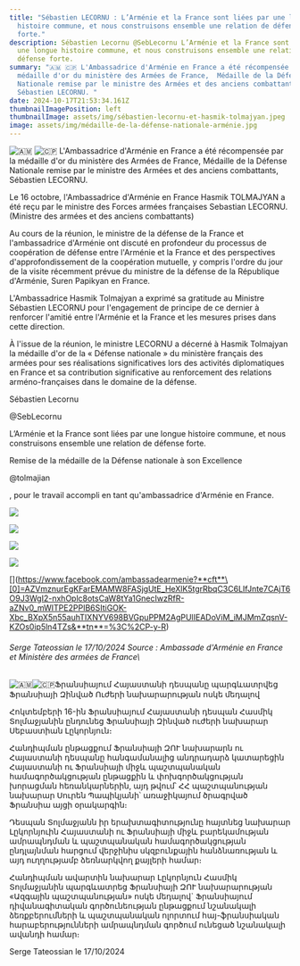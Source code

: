 ```yaml
---
title: "Sébastien LECORNU : L’Arménie et la France sont liées par une longue
  histoire commune, et nous construisons ensemble une relation de défense
  forte."
description: Sébastien Lecornu @SebLecornu L’Arménie et la France sont liées par
  une longue histoire commune, et nous construisons ensemble une relation de
  défense forte.
summary: "🇦🇲 🇨🇵 L'Ambassadrice d'Arménie en France a été récompensée par la
  médaille d'or du ministère des Armées de France,  Médaille de la Défense
  Nationale remise par le ministre des Armées et des anciens combattants,
  Sébastien LECORNU. "
date: 2024-10-17T21:53:34.161Z
thumbnailImagePosition: left
thumbnailImage: assets/img/sébastien-lecornu-et-hasmik-tolmajyan.jpeg
image: assets/img/médaille-de-la-défense-nationale-arménie.jpg
---
```

<!--StartFragment-->

![🇦🇲](https://static.xx.fbcdn.net/images/emoji.php/v9/tc3/1/16/1f1e6_1f1f2.png) ![🇨🇵](https://static.xx.fbcdn.net/images/emoji.php/v9/tc8/1/16/1f1e8_1f1f5.png) L'Ambassadrice d'Arménie en France a été récompensée par la médaille d'or du ministère des Armées de France, Médaille de la Défense Nationale remise par le ministre des Armées et des anciens combattants, Sébastien LECORNU.

Le 16 octobre, l'Ambassadrice d'Arménie en France Hasmik TOLMAJYAN a été reçu par le ministre des Forces armées françaises Sebastian LECORNU. (Ministre des armées et des anciens combattants)

Au cours de la réunion, le ministre de la défense de la France et l'ambassadrice d'Arménie ont discuté en profondeur du processus de coopération de défense entre l'Arménie et la France et des perspectives d'approfondissement de la coopération mutuelle, y compris l'ordre du jour de la visite récemment prévue du ministre de la défense de la République d'Arménie, Suren Papikyan en France.

L'Ambassadrice Hasmik Tolmajyan a exprimé sa gratitude au Ministre Sébastien LECORNU pour l'engagement de principe de ce dernier à renforcer l'amitié entre l'Arménie et la France et les mesures prises dans cette direction.

À l'issue de la réunion, le ministre LECORNU a décerné à Hasmik Tolmajyan la médaille d'or de la « Défense nationale » du ministère français des armées pour ses réalisations significatives lors des activités diplomatiques en France et sa contribution significative au renforcement des relations arméno-françaises dans le domaine de la défense.

Sébastien Lecornu

@SebLecornu

L’Arménie et la France sont liées par une longue histoire commune, et nous construisons ensemble une relation de défense forte.

Remise de la médaille de la Défense nationale à son Excellence

@tolmajian

, pour le travail accompli en tant qu'ambassadrice d'Arménie en France.

[![](https://scontent-cdg4-2.xx.fbcdn.net/v/t39.30808-6/463310763_572588275291363_8649768063482901928_n.jpg?stp=dst-jpg_s600x600&_nc_cat=100&ccb=1-7&_nc_sid=833d8c&_nc_ohc=EYNDk-gWNE4Q7kNvgEtJUO9&_nc_zt=23&_nc_ht=scontent-cdg4-2.xx&_nc_gid=Ax4F6K0QHS1wwJjTL1gL3Y1&oh=00_AYCzZbDll1OpJYqxczUq4WYOPq54q35KJFl3SS91ct0dHw&oe=67175AD5)](https://www.facebook.com/photo/?fbid=572588101958047&set=pcb.572588258624698&__cft__[0]=AZVmznurEgKFarEMAMW8FASjgUtE_HeXlK5tgrRbqC3C6LIfJnte7CAjT6O9J3WgI2-nxhOplc8otsCaW8tYa1GnecIwzRfR-aZNv0_mWITPE2PPIB6SItiGOK-Xbc_BXpX5n55auhTIXNYV698BVGpuPPM2AgPUlIEADoViM_iMJMmZqsnV-KZOs0ip5ln4TZs&__tn__=*bH-y-R)

[![](https://scontent-cdg4-2.xx.fbcdn.net/v/t39.30808-6/463192810_572588308624693_329531427885341962_n.jpg?stp=dst-jpg_s600x600&_nc_cat=101&ccb=1-7&_nc_sid=833d8c&_nc_ohc=566EK6YCz2QQ7kNvgGhGGgd&_nc_zt=23&_nc_ht=scontent-cdg4-2.xx&_nc_gid=Ax4F6K0QHS1wwJjTL1gL3Y1&oh=00_AYDb2F-7axLs7P2ZmZ04nrO9EJBtFEJCG_V3FSheYyHWkw&oe=67174F3E)](https://www.facebook.com/photo/?fbid=572588145291376&set=pcb.572588258624698&__cft__[0]=AZVmznurEgKFarEMAMW8FASjgUtE_HeXlK5tgrRbqC3C6LIfJnte7CAjT6O9J3WgI2-nxhOplc8otsCaW8tYa1GnecIwzRfR-aZNv0_mWITPE2PPIB6SItiGOK-Xbc_BXpX5n55auhTIXNYV698BVGpuPPM2AgPUlIEADoViM_iMJMmZqsnV-KZOs0ip5ln4TZs&__tn__=*bH-y-R)

[![](https://scontent-cdg4-2.xx.fbcdn.net/v/t39.30808-6/463204397_572588351958022_4076092620296559179_n.jpg?stp=dst-jpg_s600x600&_nc_cat=101&ccb=1-7&_nc_sid=833d8c&_nc_ohc=SnFxkb3faTkQ7kNvgFhdFaB&_nc_zt=23&_nc_ht=scontent-cdg4-2.xx&_nc_gid=Ax4F6K0QHS1wwJjTL1gL3Y1&oh=00_AYDq5XdyG77hfgaSWyiSMkiKfPafxuzOb-eRHH5X3YPwTA&oe=671765A8)](https://www.facebook.com/photo/?fbid=572588185291372&set=pcb.572588258624698&__cft__[0]=AZVmznurEgKFarEMAMW8FASjgUtE_HeXlK5tgrRbqC3C6LIfJnte7CAjT6O9J3WgI2-nxhOplc8otsCaW8tYa1GnecIwzRfR-aZNv0_mWITPE2PPIB6SItiGOK-Xbc_BXpX5n55auhTIXNYV698BVGpuPPM2AgPUlIEADoViM_iMJMmZqsnV-KZOs0ip5ln4TZs&__tn__=*bH-y-R)

[![](https://scontent-cdg4-1.xx.fbcdn.net/v/t39.30808-6/463396771_572588378624686_3113594012233904894_n.jpg?stp=dst-jpg_s600x600&_nc_cat=104&ccb=1-7&_nc_sid=833d8c&_nc_ohc=aRMrxiipHH8Q7kNvgG60uK9&_nc_zt=23&_nc_ht=scontent-cdg4-1.xx&_nc_gid=Ax4F6K0QHS1wwJjTL1gL3Y1&oh=00_AYAlfP2ceIB3VAh1fx-kmb_0qE6q4xiFgo9DMLc5SqGp6w&oe=67173D8C)](https://www.facebook.com/photo/?fbid=572588228624701&set=pcb.572588258624698&__cft__[0]=AZVmznurEgKFarEMAMW8FASjgUtE_HeXlK5tgrRbqC3C6LIfJnte7CAjT6O9J3WgI2-nxhOplc8otsCaW8tYa1GnecIwzRfR-aZNv0_mWITPE2PPIB6SItiGOK-Xbc_BXpX5n55auhTIXNYV698BVGpuPPM2AgPUlIEADoViM_iMJMmZqsnV-KZOs0ip5ln4TZs&__tn__=*bH-y-R)

[[](https://www.facebook.com/ambassadearmenie?**cft**[0]=AZVmznurEgKFarEMAMW8FASjgUtE_HeXlK5tgrRbqC3C6LIfJnte7CAjT6O9J3WgI2-nxhOplc8otsCaW8tYa1GnecIwzRfR-aZNv0_mWITPE2PPIB6SItiGOK-Xbc_BXpX5n55auhTIXNYV698BVGpuPPM2AgPUlIEADoViM_iMJMmZqsnV-KZOs0ip5ln4TZs&**tn**=%3C%3C%2CP-y-R)](https://www.facebook.com/ambassadearmenie?**cft**\[0]=AZVmznurEgKFarEMAMW8FASjgUtE_HeXlK5tgrRbqC3C6LIfJnte7CAjT6O9J3WgI2-nxhOplc8otsCaW8tYa1GnecIwzRfR-aZNv0_mWITPE2PPIB6SItiGOK-Xbc_BXpX5n55auhTIXNYV698BVGpuPPM2AgPUlIEADoViM_iMJMmZqsnV-KZOs0ip5ln4TZs&**tn**=%3C%2CP-y-R)

###### ﻿Serge Tateossian le 17/10/2024    Source : Ambassade d'Arménie en France et Ministère des armées de France\

<!--StartFragment-->

![🇦🇲](https://static.xx.fbcdn.net/images/emoji.php/v9/tc3/1/16/1f1e6_1f1f2.png)![🇨🇵](https://static.xx.fbcdn.net/images/emoji.php/v9/tc8/1/16/1f1e8_1f1f5.png)Ֆրանսիայում Հայաստանի դեսպանը պարգևատրվեց Ֆրանսիայի Զինված Ուժերի նախարարության ոսկե մեդալով

Հոկտեմբերի 16-ին Ֆրանսիայում Հայաստանի դեսպան Հասմիկ Տոլմաջյանին ընդունեց Ֆրանսիայի Զինված ուժերի նախարար Սեբաստիան Լըկորնյուն։

Հանդիպման ընթացքում Ֆրանսիայի ԶՈՒ նախարարն ու Հայաստանի դեսպանը հանգամանալից անդրադարձ կատարեցին Հայաստանի ու Ֆրանսիայի միջև պաշտպանական համագործակցության ընթացքին և փոխգործակցության խորացման հեռանկարներին, այդ թվում՝ ՀՀ պաշտպանության նախարար Սուրեն Պապիկյանի՝ առաջիկայում ծրագրված Ֆրանսիա այցի օրակարգին։

Դեսպան Տոլմաջյանն իր երախտագիտությունը հայտնեց նախարար Լըկորնյուին Հայաստանի ու Ֆրանսիայի միջև բարեկամության ամրապնդման և պաշտպանական համագործակցության ընդլայնման հարցում վերջինիս սկզբունքային հանձնառության և այդ ուղղությամբ ձեռնարկվող քայլերի համար։

Հանդիպման ավարտին նախարար Լըկորնյուն Հասմիկ Տոլմաջյանին պարգևատրեց Ֆրանսիայի ԶՈՒ նախարարության «Ազգային պաշտպանության» ոսկե մեդալով` Ֆրանսիայում դիվանագիտական գործունեության ընթացքում նշանակալի ձեռքբերումների և պաշտպանական ոլորտում հայ-ֆրանսիական հարաբերությունների ամրապնդման գործում ունեցած նշանակալի ավանդի համար։

S﻿erge Tateossian le 17/10/2024[](https://www.facebook.com/ambassadearmenie?__cft__[0]=AZVmznurEgKFarEMAMW8FASjgUtE_HeXlK5tgrRbqC3C6LIfJnte7CAjT6O9J3WgI2-nxhOplc8otsCaW8tYa1GnecIwzRfR-aZNv0_mWITPE2PPIB6SItiGOK-Xbc_BXpX5n55auhTIXNYV698BVGpuPPM2AgPUlIEADoViM_iMJMmZqsnV-KZOs0ip5ln4TZs&__tn__=%3C%2CP-y-R)